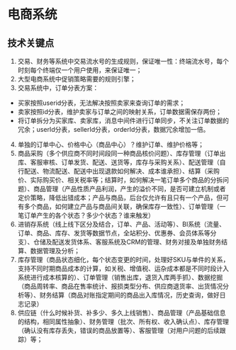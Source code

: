 # 电商系统
## 技术关键点
1. 交易、财务等系统中交易流水号的生成规则，保证唯一性：终端流水号，每个时刻每个终端仅一个用户使用，来保证唯一；
2. 大型电商系统中促销策略需要的规则引擎；
3. 交易系统中，订单分表方案：
- 买家按照userid分表，无法解决按照卖家来查询订单的需求；
- 卖家按照id分表，维护卖家与订单之间的映射关系，订单数据需保存两份；
- 将订单拆分为买家库、卖家库，消息中间件进行订单同步，不关注订单数据的冗余；userId分表，sellerId分表，orderId分表，数据冗余增加一倍。
4. 单独的订单中心、价格中心（商品中心）？维护订单、维护价格等；
5. 商品采购（多个供应商不同时间段同一种商品核价问题）、库存管理（订单出库、客服审核、订单发货、配送、送货等，库存与采购关系）、配送管理（自行配送、物流配送、配送中出现退款如何解决、成本谁承担）、结算（采购价、实际购买价、相关税率等；结算时，如何解决一笔订单多个商品的分拆问题）、商品管理（产品性质产品利润，产生的溢价不同，是否可建立机制或者定价策略，降低出错成本；产品与商品，后台仅允许有且只有一个产品，但可有多个商品，如何建立产品与商品间关联，确保库存一致性）、订单管理（一笔订单产生的各个状态？多少个状态？谁来触发）
6. 进销存系统（线上线下区分及结合，订单、产品、活动等）、BI系统（流量、订单、商品、库存、发货等数据节点，全站积分、优惠券、会员体系等分支）、仓储及配送发货体系、客服系统及CRM的管理、财务对接及单独财务结算、数据管理及分析；
7. 库存管理（商品状态细化，每个状态变更的时间，处理好SKU与单件的关系，支持不同时期商品成本的计算，如关税、增值税、运杂成本都是不同时段计入系统进行成本核算的）、订单管理（销售出库，退货入库两手抓）、数据挖掘（商品周转率、商品在售率统计、报损类型分布、供应商退货率、出货情况分析等）、财务结算（商品对账指定期间的商品出入库情况，历史查询，做好日志记录）
8. 供应链（什么时候补货、补多少、多久上线销售）、商品管理（产品基础信息的结构，相同属性抽象）、财务管理（批次、所有权、收入确认点）、库存管理（确认没有库存丢失，错误的商品放置等）、客服管理（对用户问题的后续跟踪）等；
